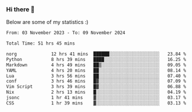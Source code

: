 ### Hi there 👋
Below are some of my statistics :)

<!--START_SECTION:waka-->

```txt
From: 03 November 2023 - To: 09 November 2024

Total Time: 51 hrs 45 mins

norg             12 hrs 41 mins  ██████░░░░░░░░░░░░░░░░░░░   23.84 %
Python           8 hrs 39 mins   ████░░░░░░░░░░░░░░░░░░░░░   16.25 %
Markdown         4 hrs 49 mins   ██▒░░░░░░░░░░░░░░░░░░░░░░   09.05 %
YAML             4 hrs 20 mins   ██░░░░░░░░░░░░░░░░░░░░░░░   08.14 %
Lua              3 hrs 56 mins   ██░░░░░░░░░░░░░░░░░░░░░░░   07.40 %
conf             3 hrs 46 mins   █▓░░░░░░░░░░░░░░░░░░░░░░░   07.09 %
Vim Script       3 hrs 39 mins   █▓░░░░░░░░░░░░░░░░░░░░░░░   06.88 %
Nix              2 hrs 13 mins   █░░░░░░░░░░░░░░░░░░░░░░░░   04.19 %
jsonc            1 hr 41 mins    ▓░░░░░░░░░░░░░░░░░░░░░░░░   03.17 %
CSS              1 hr 39 mins    ▓░░░░░░░░░░░░░░░░░░░░░░░░   03.13 %
```

<!--END_SECTION:waka-->

<!--
**KlapenHz/KlapenHz** is a ✨ _special_ ✨ repository because its `README.md` (this file) appears on your GitHub profile.

Here are some ideas to get you started:

- 🔭 I’m currently working on ...
- 🌱 I’m currently learning ...
- 👯 I’m looking to collaborate on ...
- 🤔 I’m looking for help with ...
- 💬 Ask me about ...
- 📫 How to reach me: ...
- 😄 Pronouns: ...
- ⚡ Fun fact: ...
-->
